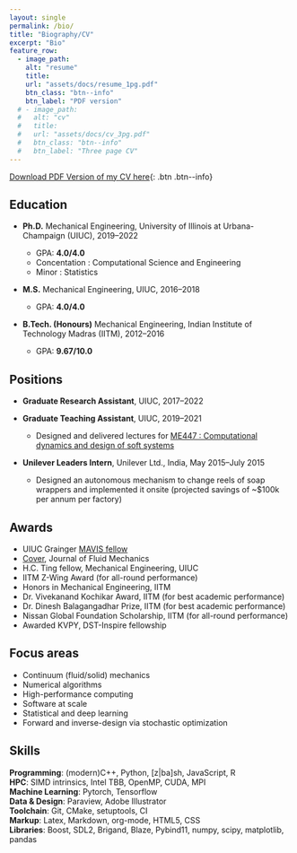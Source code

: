 ```yaml
---
layout: single
permalink: /bio/
title: "Biography/CV"
excerpt: "Bio"
feature_row:
  - image_path:
    alt: "resume"
    title:
    url: "assets/docs/resume_1pg.pdf"
    btn_class: "btn--info"
    btn_label: "PDF version"
  # - image_path:
  #   alt: "cv"
  #   title:
  #   url: "assets/docs/cv_3pg.pdf"
  #   btn_class: "btn--info"
  #   btn_label: "Three page CV"
---
```


[Download PDF Version of my CV here](/assets/docs/resume_1pg.pdf){: .btn .btn--info}

## Education

- **Ph.D.** Mechanical Engineering,
University of Illinois at Urbana-Champaign (UIUC), 2019–2022
  - GPA: **4.0/4.0**
  - Concentation : Computational Science and Engineering
  - Minor : Statistics

- **M.S.** Mechanical Engineering, UIUC, 2016–2018
  - GPA: **4.0/4.0**

- **B.Tech. (Honours)** Mechanical Engineering,
Indian Institute of Technology Madras (IITM), 2012–2016
  - GPA: **9.67/10.0**

## Positions

- **Graduate Research Assistant**, UIUC, 2017–2022

- **Graduate Teaching Assistant**, UIUC, 2019–2021
  - Designed and delivered lectures for [ME447 : Computational dynamics and design of soft systems](https://mechse.illinois.edu/graduate/graduate-course-offerings/ME447)

- **Unilever Leaders Intern**, Unilever Ltd., India, May 2015–July 2015
  - Designed an autonomous mechanism to change reels of soap wrappers and implemented it onsite
  (projected savings of ~$100k per annum per factory)

<!-- - **Research Intern**, Forbes Marshall Pvt. Ltd., India, Dec 2014–Feb 2015

- **Quality Control Intern**, TVS Motors, India, May 2014–July 2014 -->

## Awards

- UIUC Grainger [MAVIS fellow](https://mechse.illinois.edu/news/39407)
- [Cover](http://mattia-lab.com/wp-content/uploads/2019/10/00221120_878.pdf), Journal of Fluid Mechanics
- H.C. Ting fellow, Mechanical Engineering, UIUC
- IITM Z-Wing Award (for all-round performance)
- Honors in Mechanical Engineering, IITM
- Dr. Vivekanand Kochikar Award, IITM (for best academic performance)
- Dr. Dinesh Balagangadhar Prize, IITM (for best academic performance)
- Nissan Global Foundation Scholarship, IITM (for all-round performance)
- Awarded KVPY, DST-Inspire fellowship

## Focus areas
- Continuum (fluid/solid) mechanics
- Numerical algorithms
- High-performance computing
- Software at scale
- Statistical and deep learning
- Forward and inverse-design via stochastic optimization
<!-- TODO : link each to a project -->
<!-- For more information see my [publications](/publications) and [projects](/research). -->

## Skills

**Programming**: (modern)C++, Python, [z|ba]sh, JavaScript, R <br>
**HPC**: SIMD intrinsics, Intel TBB, OpenMP, CUDA, MPI<br>
**Machine Learning**: Pytorch, Tensorflow <br>
**Data & Design**: Paraview, Adobe Illustrator <br>
**Toolchain**: Git, CMake, setuptools, CI <br>
**Markup**: Latex, Markdown, org-mode, HTML5, CSS <br>
**Libraries**: Boost, SDL2, Brigand, Blaze, Pybind11, numpy, scipy, matplotlib, pandas
